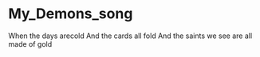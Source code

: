 # My_Demons_song

When the days arecold
And the cards all fold
And the saints we see are all made of gold
